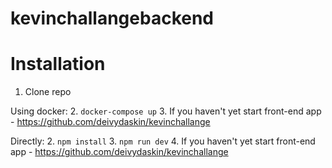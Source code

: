 # kevinchallangebackend

# Installation

1. Clone repo

Using docker: 
2. `docker-compose up` 
3. If you haven't yet start front-end app - https://github.com/deivydaskin/kevinchallange

Directly: 
2. `npm install` 
3. `npm run dev` 
4. If you haven't yet start front-end app - https://github.com/deivydaskin/kevinchallange
